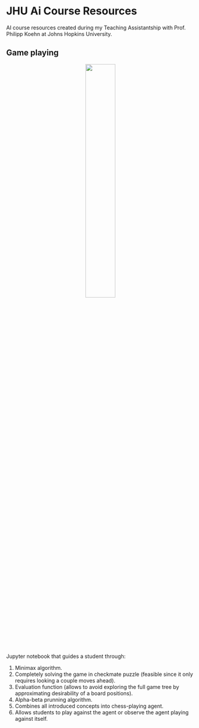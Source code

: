 # JHU Ai Course Resources

AI course resources created during my Teaching Assistantship with Prof. Philipp Koehn at Johns Hopkins University.

## Game playing

<p align="center">
  <img src="https://github.com/warmspringwinds/jhu-ai-course-teaching/blob/master/imgs/chess_puzzle_solution.gif" width="40%" align="middle">
</p>

Jupyter notebook that guides a student through:

1. Minimax algorithm.
2. Completely solving the game in checkmate puzzle (feasible since it only requires looking a couple moves ahead).
3. Evaluation function (allows to avoid exploring the full game tree by approximating desirability of a board positions).
4. Alpha-beta prunning algorithm.
5. Combines all introduced concepts into chess-playing agent.
6. Allows students to play against the agent or observe the agent playing against itself.
